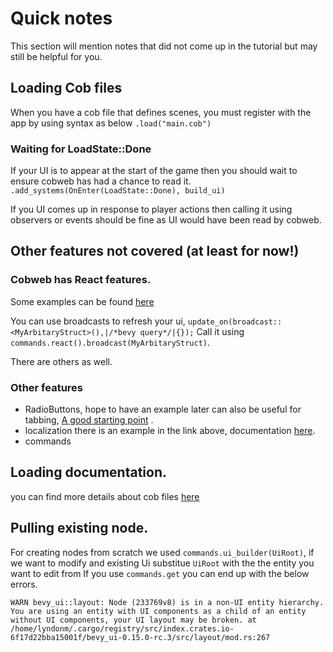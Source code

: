 # Quick notes

This section will mention notes that did not come up in the tutorial but may still be helpful for you.

## Loading Cob files

When you have a cob file that defines scenes, you must register with the app by using syntax as below
`.load("main.cob")`

### Waiting for LoadState::Done
If your UI is to appear at the start of the game then you should wait to ensure cobweb has had a chance to read it.
`.add_systems(OnEnter(LoadState::Done), build_ui)`

If you UI comes up in response to player actions then calling it using observers or events should be fine as UI would have been read by cobweb.

## Other features not covered (at least for now!)

### Cobweb has React features.
Some examples can be found [here](https://github.com/UkoeHB/bevy_cobweb_ui/tree/main/examples)

You can use broadcasts to refresh your ui, `update_on(broadcast::<MyArbitaryStruct>(),|/*bevy query*/|{});`
Call it using `commands.react().broadcast(MyArbitaryStruct)`.

There are others as well.

### Other features
- RadioButtons, hope to have an example later can also be useful for tabbing, [A good starting point](https://docs.rs/bevy_cobweb_ui/latest/bevy_cobweb_ui/sickle_ext/index.html) .
- localization there is an example in the link above, documentation [here](https://docs.rs/bevy_cobweb_ui/latest/bevy_cobweb_ui/localization/index.html).
- commands


## Loading documentation.
you can find more details about cob files [here](https://docs.rs/bevy_cobweb_ui/latest/bevy_cobweb_ui/loading/index.html)

## Pulling existing node.

For creating nodes from scratch we used `commands.ui_builder(UiRoot)`, if we want to modify and existing Ui substitue `UiRoot` with the the entity you want to edit from 
If you use `commands.get` you can end up with the below errors.

`WARN bevy_ui::layout: Node (233769v8) is in a non-UI entity hierarchy. You are using an entity with UI components as a child of an entity without UI components, your UI layout may be broken.
    at /home/lyndonm/.cargo/registry/src/index.crates.io-6f17d22bba15001f/bevy_ui-0.15.0-rc.3/src/layout/mod.rs:267`

